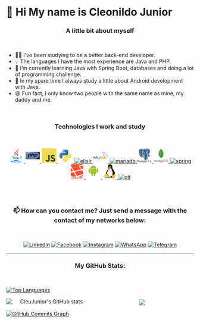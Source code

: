 👋 Hi My name is Cleonildo Junior
==================================================



<h3 align="center">A little bit about myself</h3><br>

- 👨‍💻 I've been studying to be a better back-end developer.
- 💡 The languages I have the most experience are Java and PHP.
- 🌱 I’m currently learning Java with Spring Boot, databases and doing a lot of programming challenge.
- 📱 In my spare time I always study a little about Android development with Java.
- 😆 Fun fact, I only know two people with the same name as mine, my daddy and me.


<br><h3 align="center">Technologies I work and study</h3><br>

<div align="center">
  <a href="https://www.java.com" target="_blank" rel="noreferrer"> <img src="https://raw.githubusercontent.com/devicons/devicon/master/icons/java/java-original.svg" alt="java" width="40" height="40"/> </a> <a href="https://www.php.net" target="_blank" rel="noreferrer"> <img src="https://raw.githubusercontent.com/devicons/devicon/master/icons/php/php-original.svg" alt="php" width="40" height="40"/> </a>  <a href="https://developer.mozilla.org/en-US/docs/Web/JavaScript" target="_blank" rel="noreferrer"> <img src="https://raw.githubusercontent.com/devicons/devicon/master/icons/javascript/javascript-original.svg" alt="javascript" width="40" height="40"/> </a>
 <a href="https://www.python.org" target="_blank" rel="noreferrer"> <img src="https://raw.githubusercontent.com/devicons/devicon/master/icons/python/python-original.svg" alt="python" width="40" height="40"/> </a>  <a href="https://elixir-lang.org" target="_blank" rel="noreferrer"> <img src="https://www.vectorlogo.zone/logos/elixir-lang/elixir-lang-icon.svg" alt="elixir" width="40" height="40"/> </a>  <a href="https://www.mysql.com/" target="_blank" rel="noreferrer"> <img src="https://raw.githubusercontent.com/devicons/devicon/master/icons/mysql/mysql-original-wordmark.svg" alt="mysql" width="40" height="40"/> </a>   <a href="https://mariadb.org/" target="_blank" rel="noreferrer"> <img src="https://www.vectorlogo.zone/logos/mariadb/mariadb-icon.svg" alt="mariadb" width="40" height="40"/> </a> <a href="https://www.postgresql.org" target="_blank" rel="noreferrer"> <img src="https://raw.githubusercontent.com/devicons/devicon/master/icons/postgresql/postgresql-original-wordmark.svg" alt="postgresql" width="40" height="40"/> </a>  <a href="https://www.mongodb.com/" target="_blank" rel="noreferrer"> <img src="https://raw.githubusercontent.com/devicons/devicon/master/icons/mongodb/mongodb-original-wordmark.svg" alt="mongodb" width="40" height="40"/> </a>  <a href="https://spring.io/" target="_blank" rel="noreferrer"> <img src="https://www.vectorlogo.zone/logos/springio/springio-icon.svg" alt="spring" width="40" height="40"/> </a> <a href="https://laravel.com/" target="_blank" rel="noreferrer"> <img src="https://raw.githubusercontent.com/devicons/devicon/master/icons/laravel/laravel-plain-wordmark.svg" alt="laravel" width="40" height="40"/> </a> <a href="https://developer.android.com" target="_blank" rel="noreferrer"> <img src="https://raw.githubusercontent.com/devicons/devicon/master/icons/android/android-original-wordmark.svg" alt="android" width="40" height="40"/> </a>  <a href="https://www.linux.org/" target="_blank" rel="noreferrer"> <img src="https://raw.githubusercontent.com/devicons/devicon/master/icons/linux/linux-original.svg" alt="linux" width="40" height="40"/> </a> 
 <a href="https://git-scm.com/" target="_blank" rel="noreferrer"> <img src="https://www.vectorlogo.zone/logos/git-scm/git-scm-icon.svg" alt="git" width="40" height="40"/> </a> 
 
 </div>


<br><br><h3 align="center"> 📫 How can you contact me? Just send a message with the contact of my networks below:</h3><br>

<div align="center">
 
<a href="https://www.linkedin.com/in/cleonildo-junior"><img alt="LinkedIn" src="https://img.shields.io/badge/linkedin-%230077B5.svg?style=for-the-badge&logo=linkedin&logoColor=white"/></a>  <a href="https://www.facebook.com/junior.soares.1069/"><img alt="Facebook" src="https://img.shields.io/badge/Facebook-%231877F2.svg?style=for-the-badge&logo=Facebook&logoColor=white"/></a>  <a href="https://www.instagram.com/juniorsoares1990/?hl=pt-br/"><img alt="Instagram" src="https://img.shields.io/badge/Instagram-%23E4405F.svg?style=for-the-badge&logo=Instagram&logoColor=white"/></a>  <a href="https://api.whatsapp.com/send?phone=5521999017223"><img alt="WhatsApp" src="https://img.shields.io/badge/WhatsApp-25D366?style=for-the-badge&logo=whatsapp&logoColor=white"/></a>  <a href="https://t.me/CleonildoJunior"><img alt="Telegram" src="https://img.shields.io/badge/Telegram-2CA5E0?style=for-the-badge&logo=telegram&logoColor=white" /></a>
 
</div>

<hr>

<h3 align="center">My GitHub Stats:</h3><br>

 <a href="https://github.com/cleujunior"><img src="https://github-readme-stats.vercel.app/api/top-langs/?username=cleujunior&layout=compact&langs_count=10&theme=radical&title_color=ffffff&text_color=0891b2&icon_color=ef4444&bg_color=22272e&hide_border=true&locale=en&custom_title=Top%20%Languages" alt="Top Languages"/></a>
 
 <div align="center">
 <a href="http://www.github.com/CleuJunior"><img src="https://github-readme-stats.vercel.app/api?username=CleuJunior&show_icons=true&hide=&count_private=true&title_color=ffffff&text_color=0891b2&icon_color=ef4444&bg_color=22272e&hide_border=true&show_icons=true" alt="CleuJunior's GitHub stats" width="45%" align="left"/></a>  
 
 <a href="http://www.github.com/CleuJunior"><img src="https://github-readme-streak-stats.herokuapp.com/?user=CleuJunior&stroke=0891b2&background=22272e&ring=ffffff&fire=ffffff&currStreakNum=0891b2&currStreakLabel=ffffff&sideNums=0891b2&sideLabels=0891b2&dates=0891b2&hide_border=true" width="45%" align="center"/></a>
  
  </div>
  
 <a href="http://www.github.com/CleuJunior"><img src="https://activity-graph.herokuapp.com/graph?username=CleuJunior&bg_color=22272e&color=0891b2&line=ef4444&point=0891b2&area_color=22272e&area=true&hide_border=true&custom_title=GitHub%20Commits%20Graph" alt="GitHub Commits Graph" /></a> 
